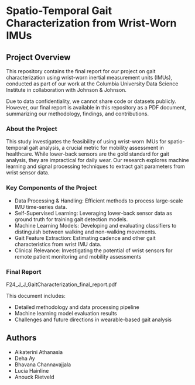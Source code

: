 # Spatio-Temporal Gait Characterization from Wrist-Worn IMUs

## Project Overview
This repository contains the final report for our project on gait characterization using wrist-worn inertial measurement units (IMUs), conducted as part of our work at the Columbia University Data Science Institute in collaboration with Johnson & Johnson.

Due to data confidentiality, we cannot share code or datasets publicly. However, our final report is available in this repository as a PDF document, summarizing our methodology, findings, and contributions.

### About the Project
This study investigates the feasibility of using wrist-worn IMUs for spatio-temporal gait analysis, a crucial metric for mobility assessment in healthcare. While lower-back sensors are the gold standard for gait analysis, they are impractical for daily wear. Our research explores machine learning and signal processing techniques to extract gait parameters from wrist sensor data.

### Key Components of the Project
* Data Processing & Handling: Efficient methods to process large-scale IMU time-series data.
* Self-Supervised Learning: Leveraging lower-back sensor data as ground truth for training gait detection models.
* Machine Learning Models: Developing and evaluating classifiers to distinguish between walking and non-walking movements.
* Gait Feature Extraction: Estimating cadence and other gait characteristics from wrist IMU data.
* Clinical Relevance: Investigating the potential of wrist sensors for remote patient monitoring and mobility assessments

### Final Report
F24_J_J_GaitCharacterization_final_report.pdf

This document includes:

* Detailed methodology and data processing pipeline
* Machine learning model evaluation results
* Challenges and future directions in wearable-based gait analysis

## Authors
* Aikaterini Athanasia
* Deha Ay
* Bhavana Channavajjala
* Lucia Hainline
* Anouck Rietveld
